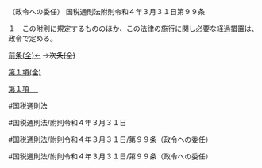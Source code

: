 （政令への委任）
国税通則法附則令和４年３月３１日第９９条

１　この附則に規定するもののほか、この法律の施行に関し必要な経過措置は、政令で定める。

[前条(全)←](国税通則法＿＿＿＿附則令和４年３月３１日第９８条_.md)  ~~→次条(全)~~

[第１項(全)](国税通則法＿＿＿＿附則令和４年３月３１日第９９条第１項_.md)  

[第１項 　 ](国税通則法＿＿＿＿附則令和４年３月３１日第９９条第１項.md)  

#国税通則法

#国税通則法/附則令和４年３月３１日

#国税通則法/附則令和４年３月３１日/第９９条（政令への委任）

#国税通則法/附則令和４年３月３１日/第９９条（政令への委任）

